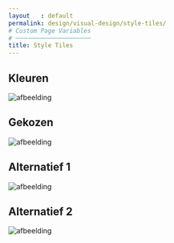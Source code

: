```yaml
---
layout   : default
permalink: design/visual-design/style-tiles/
# Custom Page Variables
# ─────────────────────
title: Style Tiles
---
```

Kleuren
-------
![afbeelding](../../../assets/images/style_tiles/style_tiles-01.JPG)

Gekozen
-------
![afbeelding](../../../assets/images/style_tiles/style_tiles-02.JPG)

Alternatief 1
-------------
![afbeelding](../../../assets/images/style_tiles/style_tiles-03.JPG)

Alternatief 2
-------------
![afbeelding](../../../assets/images/style_tiles/style_tiles-04.JPG)